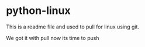 # python-linux
This is a readme file and used to pull for linux using git.

We got it with pull now its time to push

